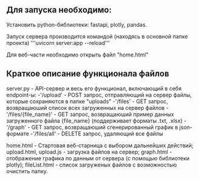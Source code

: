 ## Для запуска необходимо:
Установить python-библиотеки: fastapi, plotly, pandas.

Запуск сервера производится командой (находясь в основной папке проекта) '''uvicorn server:app --reload'''

Для веб-части необходимо открыть файл "home.html"

## Краткое описание функционала файлов
server.py - API-сервер и весь его функционал, включающий в себя endpoint-ы:
    -'/upload' -  POST запрос, отправляющий на сервер файлы, которые сохраняются в папке "uploads"
    -'/files' - GET запрос, возвращаюший список всех загруженных на сервер файлов
    -'/files/{file_name}' - GET запрос, возвращаюший пример данных загруженного файла {file_name} (поддерживает форматы .txt, .xlsx) 
    -'/graph' - GET запрос, возвращаюший сгенерированный график в json-формате
    -'/files/all' - DELETE запрос, удаляющий все файлы

home.html - Стартовая веб-старница с выбором дальнейших действий;
upload.html, upload.js - загрузка файлов на сервер;
graph.html - отображение графика по данным от сервера (с помощью библиотеки plotly);
fileList.html - список загруженых файлов с возможностью очистить папку.
